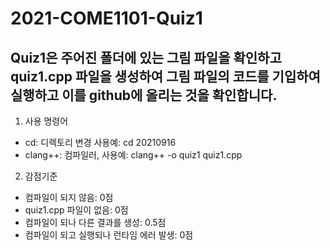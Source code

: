 # 2021-COME1101-Quiz1
## Quiz1은 주어진 폴더에 있는 그림 파일을 확인하고 quiz1.cpp 파일을 생성하여 그림 파일의 코드를 기입하여 실행하고 이를 github에 올리는 것을 확인합니다. 

1. 사용 명령어
 - cd: 디렉토리 변경
   사용예: cd 20210916
 - clang++: 컴파일러, 
   사용예: clang++ -o quiz1 quiz1.cpp

2. 감점기준
 - 컴파일이 되지 않음: 0점
 - quiz1.cpp 파일이 없음: 0점
 - 컴파일이 되나 다른 결과를 생성: 0.5점
 - 컴파일이 되고 실행되나 런타임 에러 발생: 0점